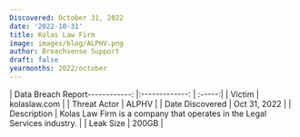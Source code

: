 ```yaml
---
Discovered: October 31, 2022
date: '2022-10-31'
title: Kolas Law Firm
image: images/blog/ALPHV.png
author: Breachsense Support
draft: false
yearmonths: 2022/october
---
```


| Data Breach Report------------:     |:-------------:    | :-----:|
| Victim      | kolaslaw.com      | 
| Threat Actor      | ALPHV      | 
| Date Discovered      | Oct 31, 2022      | 
| Description      | Kolas Law Firm is a company that operates in the Legal Services industry.      | 
| Leak Size      | 200GB      | 

